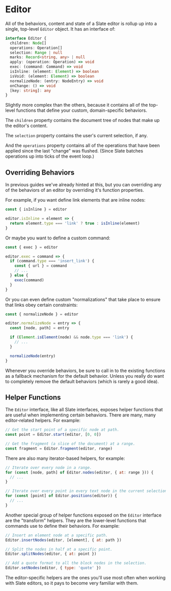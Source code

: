 # Editor

All of the behaviors, content and state of a Slate editor is rollup up into a single, top-level `Editor` object. It has an interface of:

```ts
interface Editor {
  children: Node[]
  operations: Operation[]
  selection: Range | null
  marks: Record<string, any> | null
  apply: (operation: Operation) => void
  exec: (command: Command) => void
  isInline: (element: Element) => boolean
  isVoid: (element: Element) => boolean
  normalizeNode: (entry: NodeEntry) => void
  onChange: () => void
  [key: string]: any
}
```

Slightly more complex than the others, because it contains all of the top-level functions that define your custom, domain-specific behaviors.

The `children` property contains the document tree of nodes that make up the editor's content.

The `selection` property contains the user's current selection, if any.

And the `operations` property contains all of the operations that have been applied since the last "change" was flushed. (Since Slate batches operations up into ticks of the event loop.)

## Overriding Behaviors

In previous guides we've already hinted at this, but you can overriding any of the behaviors of an editor by overriding it's function properties.

For example, if you want define link elements that are inline nodes:

```js
const { isInline } = editor

editor.isInline = element => {
  return element.type === 'link' ? true : isInline(element)
}
```

Or maybe you want to define a custom command:

```js
const { exec } = editor

editor.exec = command => {
  if (command.type === 'insert_link') {
    const { url } = command
    // ...
  } else {
    exec(command)
  }
}
```

Or you can even define custom "normalizations" that take place to ensure that links obey certain constraints:

```js
const { normalizeNode } = editor

editor.normalizeNode = entry => {
  const [node, path] = entry

  if (Element.isElement(node) && node.type === 'link') {
    // ...
  }

  normalizeNode(entry)
}
```

Whenever you override behaviors, be sure to call in to the existing functions as a fallback mechanism for the default behavior. Unless you really do want to completely remove the default behaviors (which is rarely a good idea).

## Helper Functions

The `Editor` interface, like all Slate interfaces, exposes helper functions that are useful when implementing certain behaviors. There are many, many editor-related helpers. For example:

```js
// Get the start point of a specific node at path.
const point = Editor.start(editor, [0, 0])

// Get the fragment (a slice of the document) at a range.
const fragment = Editor.fragment(editor, range)
```

There are also many iterator-based helpers, for example:

```js
// Iterate over every node in a range.
for (const [node, path] of Editor.nodes(editor, { at: range })) {
  // ...
}

// Iterate over every point in every text node in the current selection.
for (const [point] of Editor.positions(editor)) {
  // ...
}
```

Another special group of helper functions exposed on the `Editor` interface are the "transform" helpers. They are the lower-level functions that commands use to define their behaviors. For example:

```js
// Insert an element node at a specific path.
Editor.insertNodes(editor, [element], { at: path })

// Split the nodes in half at a specific point.
Editor.splitNodes(editor, { at: point })

// Add a quote format to all the block nodes in the selection.
Editor.setNodes(editor, { type: 'quote' })
```

The editor-specific helpers are the ones you'll use most often when working with Slate editors, so it pays to become very familiar with them.
